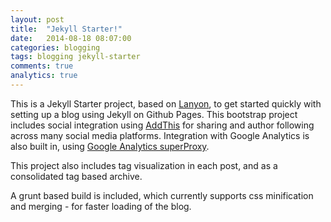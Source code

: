 ```yaml
---
layout: post
title:  "Jekyll Starter!"
date:   2014-08-18 08:07:00
categories: blogging
tags: blogging jekyll-starter
comments: true
analytics: true
---
```


This is a Jekyll Starter project, based on [Lanyon](https://github.com/poole/lanyon), to get started quickly with setting up a blog using Jekyll on Github Pages. This bootstrap project includes social integration using [AddThis](https://www.addthis.com) for sharing and author following across many social media platforms. Integration with Google Analytics is also built in, using [Google Analytics superProxy](https://developers.google.com/analytics/solutions/google-analytics-super-proxy).

This project also includes tag visualization in each post, and as a consolidated tag based archive.

A grunt based build is included, which currently supports css minification and merging - for faster loading of the blog.
